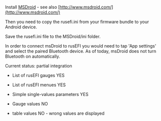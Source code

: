Install [MSDroid](http://play.google.com/store/apps/details?id=com.msdroid) - see also [http://www.msdroid.com/](http://www.msdroid.com/)

Then you need to copy the rusefi.ini from your firmware bundle to your Android device.

Save the rusefi.ini file to the MSDroid/ini folder.

In order to connect msDroid to rusEFI you would need to tap 'App settings' and select the paired Bluetooth device. As of today, msDroid does not turn Bluetooth on automatically.

Current status: partial integration

* List of rusEFI gauges YES
* List of rusEFI menues YES
* Simple single-values parameters YES

* Gauge values NO
* table values NO - wrong values are displayed
